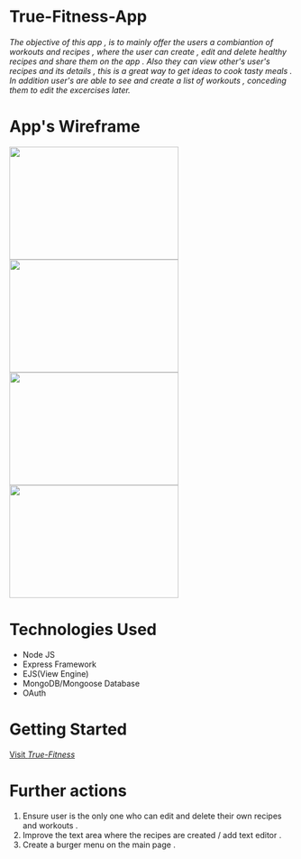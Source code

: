# True-Fitness-App
###### The objective of this app , is to mainly offer the users a _combiantion of workouts and recipes_ , where the user can create , edit and delete healthy recipes and share them on the app . Also they can view other's user's recipes and its details , this is a great way to get ideas to cook tasty meals .   In addition user's are able to see and create a list of workouts , conceding them to edit the excercises later.


# App's Wireframe 
<img src='https://i.imgur.com/SLiXO2v.png'    width='300' height='200'>
<img src='https://i.imgur.com/bQnI3M3.png'    width='300' height='200'>
<img src='https://i.imgur.com/72CIcjF.png'    width='300' height='200'>
<img src='https://i.imgur.com/msMWVCc.png'    width='300' height='200'>

# Technologies Used
* Node JS  
* Express Framework
* EJS(View Engine)               
* MongoDB/Mongoose Database
* OAuth

# Getting Started 
[Visit _True-Fitness_](https://true-fitness-10.herokuapp.com/)


# Further actions
1. Ensure user is the only one who can edit and delete their own recipes and workouts .
2. Improve the text area where the recipes are created / add text editor . 
3. Create a burger menu on the main page .



